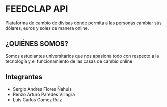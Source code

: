 # FEEDCLAP API

Plataforma de cambio de divisas donde permita a las personas cambiar sus dólares, euros y soles de manera online.

## ¿QUIÉNES SOMOS?

Somos estudiantes universitarios que nos apasiona todo con respecto a la tecnología y el funcionamiento de las casas de cambio online

## Integrantes 

* Sergio Andres Flores Ñahuis
* Renzo Arturo Paredes Villagra
* Luis Carlos Gomez Ruiz
